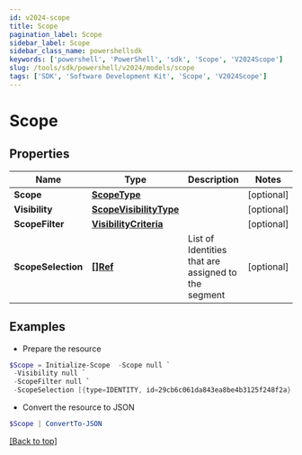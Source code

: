 ```yaml
---
id: v2024-scope
title: Scope
pagination_label: Scope
sidebar_label: Scope
sidebar_class_name: powershellsdk
keywords: ['powershell', 'PowerShell', 'sdk', 'Scope', 'V2024Scope'] 
slug: /tools/sdk/powershell/v2024/models/scope
tags: ['SDK', 'Software Development Kit', 'Scope', 'V2024Scope']
---
```



# Scope

## Properties

Name | Type | Description | Notes
------------ | ------------- | ------------- | -------------
**Scope** | [**ScopeType**](scope-type) |  | [optional] 
**Visibility** | [**ScopeVisibilityType**](scope-visibility-type) |  | [optional] 
**ScopeFilter** | [**VisibilityCriteria**](visibility-criteria) |  | [optional] 
**ScopeSelection** | [**[]Ref**](ref) | List of Identities that are assigned to the segment | [optional] 

## Examples

- Prepare the resource
```powershell
$Scope = Initialize-Scope  -Scope null `
 -Visibility null `
 -ScopeFilter null `
 -ScopeSelection [{type=IDENTITY, id=29cb6c061da843ea8be4b3125f248f2a}, {type=IDENTITY, id=f7b1b8a35fed4fd4ad2982014e137e19}]
```

- Convert the resource to JSON
```powershell
$Scope | ConvertTo-JSON
```


[[Back to top]](#) 


